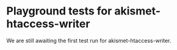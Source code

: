 # Playground tests for akismet-htaccess-writer
We are still awaiting the first test run for akismet-htaccess-writer.

